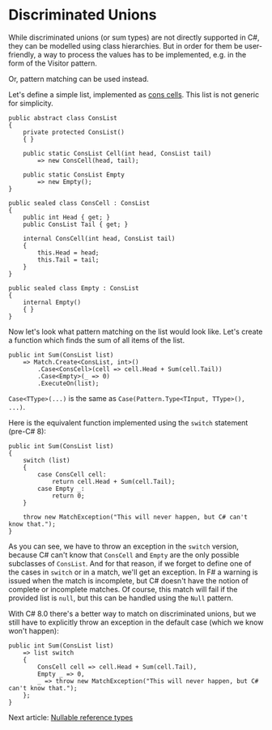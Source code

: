 # Discriminated Unions

While discriminated unions (or sum types) are not directly supported in C#, they can be modelled using class
hierarchies. But in order for them be user-friendly, a way to process the values has to be implemented,
e.g. in the form of the Visitor pattern.

Or, pattern matching can be used instead.

Let's define a simple list, implemented as [cons cells](https://en.wikipedia.org/wiki/Cons). This list is not
generic for simplicity.

```
public abstract class ConsList
{
    private protected ConsList()
    { }
    
    public static ConsList Cell(int head, ConsList tail)
        => new ConsCell(head, tail);
    
    public static ConsList Empty
        => new Empty();
}

public sealed class ConsCell : ConsList
{
    public int Head { get; }
    public ConsList Tail { get; }
    
    internal ConsCell(int head, ConsList tail)
    {
        this.Head = head;
        this.Tail = tail;
    }
}

public sealed class Empty : ConsList
{
    internal Empty()
    { }
}
```

Now let's look what pattern matching on the list would look like. Let's create
a function which finds the sum of all items of the list.

```
public int Sum(ConsList list)
    => Match.Create<ConsList, int>()
        .Case<ConsCell>(cell => cell.Head + Sum(cell.Tail))
        .Case<Empty>(_ => 0)
        .ExecuteOn(list);
```

`Case<TType>(...)` is the same as `Case(Pattern.Type<TInput, TType>(), ...)`.

Here is the equivalent function implemented using the `switch` statement (pre-C# 8):

```
public int Sum(ConsList list)
{
    switch (list)
    {
        case ConsCell cell:
            return cell.Head + Sum(cell.Tail);
        case Empty _:
            return 0;
    }

    throw new MatchException("This will never happen, but C# can't know that.");
}
```

As you can see, we have to throw an exception in the `switch` version, because C# can't know that `ConsCell`
and `Empty` are the only possible subclasses of `ConsList`. And for that reason, if we forget to define one
of the cases in `switch` or in a match, we'll get an exception. In F# a warning is issued when the match is
incomplete, but C# doesn't have the notion of complete or incomplete matches. Of course, this match will fail if the
provided list is `null`, but this can be handled using the `Null` pattern.

With C# 8.0 there's a better way to match on discriminated unions, but we still have to explicitly throw an exception
in the default case (which we know won't happen):

```
public int Sum(ConsList list)
    => list switch
    {
        ConsCell cell => cell.Head + Sum(cell.Tail),
        Empty _ => 0,
        _ => throw new MatchException("This will never happen, but C# can't know that.");
    };
}
```

Next article: [Nullable reference types](nullable.md)
